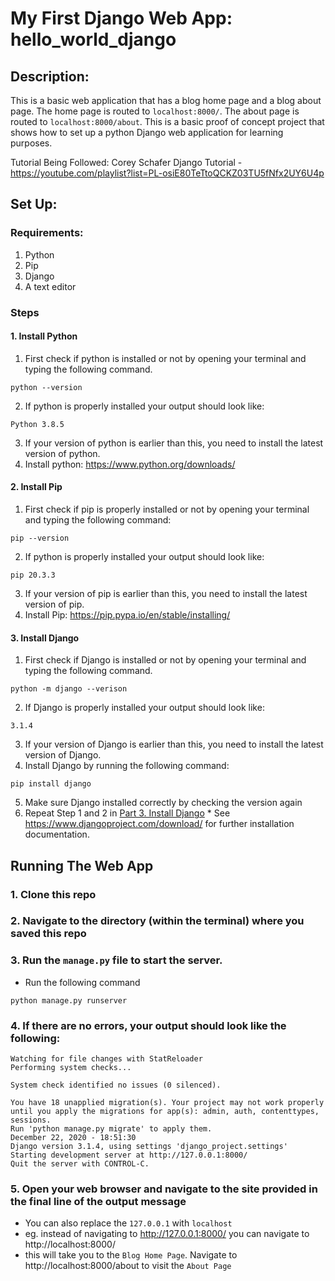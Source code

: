 # My First Django Web App: hello_world_django

## Description:
This is a basic web application that has a blog home page and a blog about page. The home page is routed to `localhost:8000/`. The about page is routed to `localhost:8000/about`. This is a basic proof of concept project that shows how to set up a python Django web application for learning purposes.

Tutorial Being Followed: Corey Schafer Django Tutorial - https://youtube.com/playlist?list=PL-osiE80TeTtoQCKZ03TU5fNfx2UY6U4p

## Set Up:
### Requirements:
1. Python
2. Pip
3. Django
4. A text editor

### Steps
#### 1. Install Python
1. First check if python is installed or not by opening your terminal and typing the following command.
```
python --version
```  
2. If python is properly installed your output should look like:
```
Python 3.8.5
```

3. If your version of python is earlier than this, you need to install the latest version of python.
4. Install python: https://www.python.org/downloads/

#### 2. Install Pip
1. First check if pip is properly installed or not by opening your terminal and typing the following command:
```
pip --version
```

2. If python is properly installed your output should look like:
```
pip 20.3.3
```

3. If your version of pip is earlier than this, you need to install the latest version of pip.
4. Install Pip: https://pip.pypa.io/en/stable/installing/

<a name="part-3"></a>
#### 3. Install Django
1. First check if Django is installed or not by opening your terminal and typing the following command.
```
python -m django --verison
```
2. If Django is properly installed your output should look like:
  ```
  3.1.4
  ```

3. If your version of Django is earlier than this, you need to install the latest version of Django.
4. Install Django by running the following command:
```
pip install django
```
5. Make sure Django installed correctly by checking the version again
  1. Repeat Step 1 and 2 in [Part 3. Install Django](#part-3)
    * See https://www.djangoproject.com/download/ for further installation documentation.


## Running The Web App
### 1. Clone this repo
### 2. Navigate to the directory (within the terminal) where you saved this repo
### 3. Run the `manage.py` file to start the server.
* Run the following command
```
python manage.py runserver
```

### 4. If there are no errors, your output should look like the following:

```
Watching for file changes with StatReloader
Performing system checks...

System check identified no issues (0 silenced).

You have 18 unapplied migration(s). Your project may not work properly until you apply the migrations for app(s): admin, auth, contenttypes, sessions.
Run 'python manage.py migrate' to apply them.
December 22, 2020 - 18:51:30
Django version 3.1.4, using settings 'django_project.settings'
Starting development server at http://127.0.0.1:8000/
Quit the server with CONTROL-C.

```

### 5. Open your web browser and navigate to the site provided in the final line of the output message
 * You can also replace the `127.0.0.1` with `localhost`
 * eg. instead of navigating to http://127.0.0.1:8000/ you can navigate to http://localhost:8000/
 * this will take you to the `Blog Home Page`. Navigate to http://localhost:8000/about to visit the `About Page`
